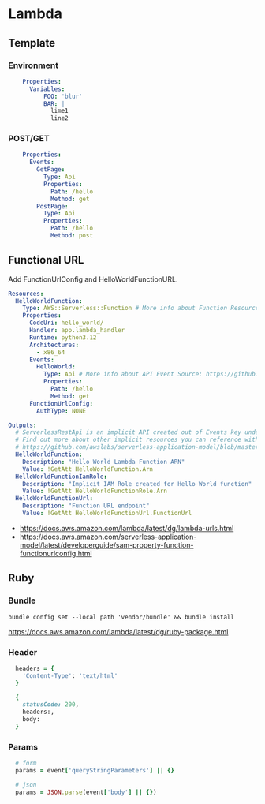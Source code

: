 # Lambda

## Template

### Environment

```yaml
    Properties:
      Variables:
          FOO: 'blur'
          BAR: |
            lime1
            line2
```

### POST/GET

```yaml
    Properties:
      Events:
        GetPage:
          Type: Api
          Properties:
            Path: /hello
            Method: get
        PostPage:
          Type: Api
          Properties:
            Path: /hello
            Method: post
```

## Functional URL

Add FunctionUrlConfig and HelloWorldFunctionURL.

```yaml
Resources:
  HelloWorldFunction:
    Type: AWS::Serverless::Function # More info about Function Resource: https://github.com/awslabs/serverless-application-model/blob/master/versions/2016-10-31.md#awsserverlessfunction
    Properties:
      CodeUri: hello_world/
      Handler: app.lambda_handler
      Runtime: python3.12
      Architectures:
        - x86_64
      Events:
        HelloWorld:
          Type: Api # More info about API Event Source: https://github.com/awslabs/serverless-application-model/blob/master/versions/2016-10-31.md#api
          Properties:
            Path: /hello
            Method: get
      FunctionUrlConfig:
        AuthType: NONE

Outputs:
  # ServerlessRestApi is an implicit API created out of Events key under Serverless::Function
  # Find out more about other implicit resources you can reference within SAM
  # https://github.com/awslabs/serverless-application-model/blob/master/docs/internals/generated_resources.rst#api
  HelloWorldFunction:
    Description: "Hello World Lambda Function ARN"
    Value: !GetAtt HelloWorldFunction.Arn
  HelloWorldFunctionIamRole:
    Description: "Implicit IAM Role created for Hello World function"
    Value: !GetAtt HelloWorldFunctionRole.Arn
  HelloWorldFunctionUrl:
    Description: "Function URL endpoint"
    Value: !GetAtt HelloWorldFunctionUrl.FunctionUrl
```

- <https://docs.aws.amazon.com/lambda/latest/dg/lambda-urls.html>
- <https://docs.aws.amazon.com/serverless-application-model/latest/developerguide/sam-property-function-functionurlconfig.html>

## Ruby

### Bundle

```shell
bundle config set --local path 'vendor/bundle' && bundle install
```

<https://docs.aws.amazon.com/lambda/latest/dg/ruby-package.html>

### Header

```ruby
  headers = {
    'Content-Type': 'text/html'
  }

  {
    statusCode: 200,
    headers:,
    body:
  }
```

### Params

```ruby
  # form
  params = event['queryStringParameters'] || {}

  # json
  params = JSON.parse(event['body'] || {})
```
